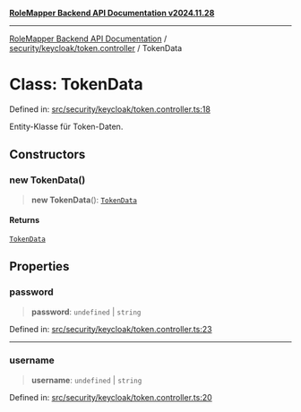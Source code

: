 [**RoleMapper Backend API Documentation v2024.11.28**](../../../../README.md)

***

[RoleMapper Backend API Documentation](../../../../modules.md) / [security/keycloak/token.controller](../README.md) / TokenData

# Class: TokenData

Defined in: [src/security/keycloak/token.controller.ts:18](https://github.com/FlowCraft-AG/RoleMapper/blob/3eb36c970c08048b7af3096cccc727e0fc5a22b5/backend/src/security/keycloak/token.controller.ts#L18)

Entity-Klasse für Token-Daten.

## Constructors

### new TokenData()

> **new TokenData**(): [`TokenData`](TokenData.md)

#### Returns

[`TokenData`](TokenData.md)

## Properties

### password

> **password**: `undefined` \| `string`

Defined in: [src/security/keycloak/token.controller.ts:23](https://github.com/FlowCraft-AG/RoleMapper/blob/3eb36c970c08048b7af3096cccc727e0fc5a22b5/backend/src/security/keycloak/token.controller.ts#L23)

***

### username

> **username**: `undefined` \| `string`

Defined in: [src/security/keycloak/token.controller.ts:20](https://github.com/FlowCraft-AG/RoleMapper/blob/3eb36c970c08048b7af3096cccc727e0fc5a22b5/backend/src/security/keycloak/token.controller.ts#L20)
